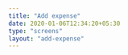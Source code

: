 ```yaml
---
title: "Add expense"
date: 2020-01-06T12:34:20+05:30
type: "screens"
layout: "add-expense"
---
```


